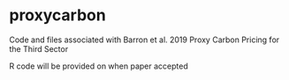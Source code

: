 # proxycarbon
Code and files associated with Barron et al. 2019 Proxy Carbon Pricing for the Third Sector

R code will be provided on when paper accepted
